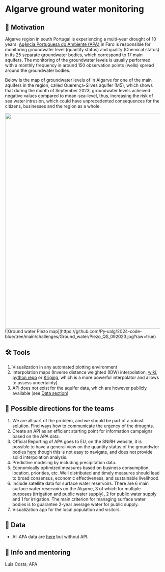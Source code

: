 # Algarve ground water monitoring

## 🚀 Motivation
Algarve region in south Portugal is experiencing a multi-year drought of 10 years.  [Agência Portuguesa do Ambiente (APA)][1] in Faro is responsible for monitoring groundwater level (quantity status)  and quality (Chemical status) in its 25 separate groundwater bodies, which correspond to 17 main aquifers. The monitoring of the groundwater levels is usually performed with a monthly frequency in around 150 observation points (wells) spread around the groundwater bodies.

Below is the map of groundwater levels of in Algarve for one of the main aquifers in the region, called Querença-Silves aquifer (M5), which shows that during the month of September 2023, groundwater levels acheived negative values compared to mean-sea-level, thus, increasing the risk of sea water intrusion, which could have unprecedented consequences for the citizens, businesses and the region as a whole.

<img src="https://github.com/Py-ualg/2024-code-blue/tree/main/challenges/Ground_water/Piezo_QS_092023.jpg" width="700"/>
![Ground water Piezo map](https://github.com/Py-ualg/2024-code-blue/tree/main/challenges/Ground_water/Piezo_QS_092023.jpg?raw=true)

## 🛠️ Tools
1. Visualization in any automated plotting environment
2. Interpolation maps (Inverse distance weighted (IDW) interpolation, [wiki][2], [python repo][3] or [Kriging][5], which is a more powerful interpolator and allows to assess uncertainty)
3. API does not exist for the aquifer data, which are however publicly available (see [Data section](#-data))


## 🔦 Possible directions for the teams
1. We are all part of the problem, and we should be part of a robust solution. Find ways how to communicate the urgency of the droughts.
2. Create an API as an efficient starting point for information campaigns based on the APA data.
3.  Official Reporting of APA goes to EU, on the SNIRH website, it is possible to have a general view on the quantity status of the groundwter bodies [here][6] though this is not easy to navigate, and does not provide solid interpolation analysis.
4. Predictive modeling by including precipitation data.
5. Economically optimized measures based on business consumption, location, priorities, etc. Well distributed and timely measures should lead to broad consensus, economic effectiveness, and sustainable livelihood.
6. Include satellite data for surface water reservoirs. There are 6 main surface water reservoirs on the Algarve, 3 of which for multiple purposes (irrigation and public water supply), 2 for public water supply and 1 for irrigation. The main criterion for managing surface water bodies is to guarantee 2-year average water for public supply.
7. Visualization app for the local population and visitors.

## 💾 Data
 
* All APA data are [here][4] but without API.

## 💁 Info and mentoring
Luis Costa, APA

[1]: https://apambiente.pt/
[2]: https://en.wikipedia.org/wiki/Inverse_distance_weighting
[3]: https://github.com/paulbrodersen/inverse_distance_weighting
[4]: https://snirh.apambiente.pt/
[5]: https://github.com/GeoStat-Framework/PyKrige
[6]: https://snirh.apambiente.pt/index.php?idMain=1&idItem=1.4&idSubItem=BOL